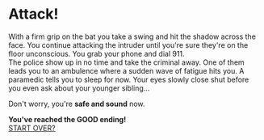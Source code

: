 # Attack!
With a firm grip on the bat you take a swing and hit the shadow across the face. You continue attacking the intruder until you're sure they're on the floor unconscious. You grab your phone and dial 911.  
The police show up in no time and take the criminal away. One of them leads you to an ambulence where a sudden wave of fatigue hits you. A paramedic tells you to sleep for now. Your eyes slowly close shut before you even ask about your younger sibling... 

Don't worry, you're **safe and sound** now.

**You've reached the GOOD ending!**  
[START OVER?](home.md)